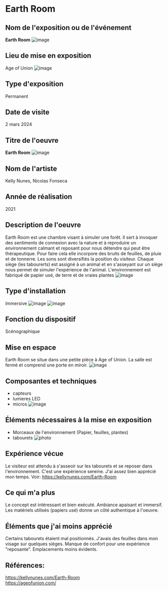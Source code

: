 # Earth Room

## Nom de l'exposition ou de l'événement
**Earth Room**
![image](media/affiche_earth_room.jpg)

## Lieu de mise en exposition
Age of Union
![image](media/devant_age_of_union.png)

## Type d'exposition
Permanent

## Date de visite
2 mars 2024
 
## Titre de l'oeuvre
**Earth Room**
![image](media/vue_rose.png)
 
## Nom de l'artiste
 Kelly Nunes, Nicolas Fonseca

## Année de réalisation	
2021

## Description de l'oeuvre
Earth Room est une chambre visant à simuler une forêt. Il sert à invoquer des sentiments de connexion avec la nature et à reproduire un environnement calmant et reposant pour nous détendre qui peut être thérapeutique. Pour faire cela elle incorpore des bruits de feuilles, de pluie et de tonnerre. Les sons sont diversifiés la position du visiteur. Chaque siège (les tabourerts) est assigné à un animal et en s'asseyant sur un siège nous permet de simuler l'expérience de l'animal. L'environnement est fabriqué de papier usé, de terre et de vraies plantes
![image](media/vue_ensemble.jpg)

## Type d'installation
Immersive
![image](media/vue_bleue.png)
![image](media/dans_grotte.png)

## Fonction du dispositif
Scénographique

## Mise en espace
Earth Room se situe dans une petite pièce à Age of Union. La salle est fermé et comprend une porte en miroir.
![image](media/plan_earth_room.png)

## Composantes et techniques
- capteurs
- lumieres LED
- micros
![image](media/microphone.png)

## Éléments nécessaires à la mise en exposition
- Morceaux de l'environnement (Papier, feuilles, plantes)
- tabourets
![photo](media/capteur.png)

## Expérience vécue
Le visiteur est attendu à s'asseoir sur les tabourets et se reposer dans l'environnement. 
C'est une expérience sereine. J'ai assez bien apprécié mon temps.
Voir: <https://kellynunes.com/Earth-Room>

## Ce qui m'a plus
Le concept est intéressant et bien exécuté. Ambiance apaisant et immersif.
Les matériels utilisés (papiers usé) donne un côté authentique à l'oeuvre.

## Éléments que j'ai moins apprécié
Certains tabourets étaient mal positionnés. J'avais des feuilles dans mon visage sur quelques sièges. Manque de confort pour une expérience "reposante". Emplacements moins évidents.

## Références:
<https://kellynunes.com/Earth-Room> <br>
<https://ageofunion.com/>

